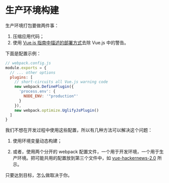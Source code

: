 # 生产环境构建

生产环境打包要做两件事：

1. 压缩应用代码；
2. 使用 [Vue.js 指南中描述的部署方式](https://cn.vuejs.org/v2/guide/deployment.html)去除 Vue.js 中的警告。

下面是配置示例：

``` js
// webpack.config.js
module.exports = {
  // ... other options
  plugins: [
    // short-circuits all Vue.js warning code
    new webpack.DefinePlugin({
      'process.env': {
        NODE_ENV: '"production"'
      }
    }),
    new webpack.optimize.UglifyJsPlugin()
  ]
}
```

我们不想在开发过程中使用这些配置，所以有几种方法可以解决这个问题：

1. 使用环境变量动态构建；

2. 或者，使用两个分开的 webpack 配置文件，一个用于开发环境，一个用于生产环境。把可能共用的配置放到第三个文件中，如 [vue-hackernews-2.0](https://github.com/vuejs/vue-hackernews-2.0) 所示。

只要达到目标，怎么做取决于你。
